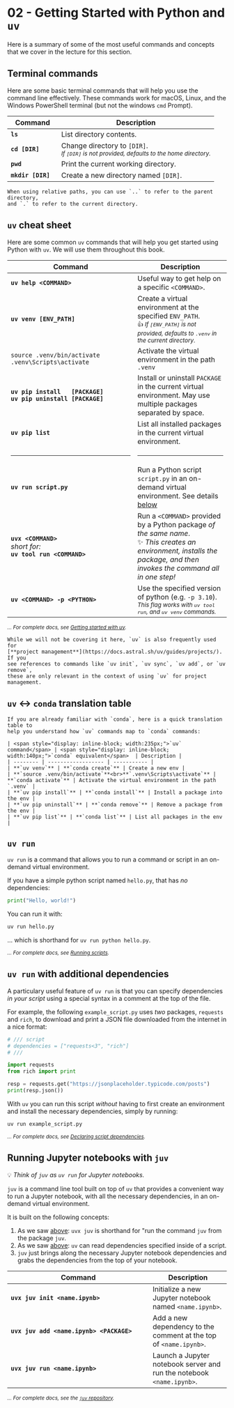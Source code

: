 # 02 - <i class="fab fa-python"></i> Getting Started with Python and `uv`

Here is a summary of some of the most useful commands and concepts that we cover
in the lecture for this section.

## Terminal commands

Here are some basic terminal commands that will help you use the
command line effectively.  These commands work for macOS,
Linux, and the Windows PowerShell terminal (but not the windows `cmd` Prompt).

| <span style="display: inline-block; width:100px;">Command</span>  | Description |
| -------- | ----------- |
| **`ls`** | List directory contents. |
| **`cd [DIR]`** | Change directory to `[DIR]`. <br><small>_If `[DIR]` is not provided, defaults to the home directory._</small> |
| **`pwd`** | Print the current working directory. |
| **`mkdir [DIR]`** | Create a new directory named `[DIR]`. |

```{tip}
When using relative paths, you can use `..` to refer to the parent directory,
and `.` to refer to the current directory.
```

## `uv` cheat sheet

Here are some common `uv` commands that will help you get started using Python
with `uv`.  We will use them throughout this book.

| <span style="display: inline-block; width:275px;">Command</span>  | Description |
| -------- | ----------- |
| **`uv help <COMMAND>`** | Useful way to get help on a specific `<COMMAND>`. |
| **`uv venv [ENV_PATH]`** | Create a virtual environment at the specified `ENV_PATH`.<br><small>👍 _If `[ENV_PATH]` is not provided, defaults to `.venv` in the current directory_.</small> |
| <i class="fab fa-apple"></i> `source .venv/bin/activate`<br><i class="fab fa-windows"></i> `.venv\Scripts\activate` | Activate the virtual environment in the path `.venv` |
| **`uv pip install   [PACKAGE]`**<br>**`uv pip uninstall [PACKAGE]`** | Install or uninstall `PACKAGE` in the current virtual environment.  May use multiple packages separated by space. |
| **`uv pip list`** | List all installed packages in the current virtual environment. |
| <hr> | <hr> |
| **`uv run script.py`** | Run a Python script `script.py` in an on-demand virtual environment. See details [below](#uv-run) |
| <a name="uvx"></a>**`uvx <COMMAND>`**<br>_short for:_<br>**`uv tool run <COMMAND>`**<br>  | Run a `<COMMAND>` provided by a Python package _of the same name_. <br>✨ _This creates an environment, installs the package, and then invokes the command all in one step!_</small> |
| **`uv <COMMAND> -p <PYTHON>`** | Use the specified version of python (e.g. `-p 3.10`).<br><small>_This flag works with `uv tool run`, and `uv venv` commands._</small> |

<small>_... For complete docs, see [Getting started with
uv](https://docs.astral.sh/uv/getting-started/)._</small>

```{note}
While we will not be covering it here, `uv` is also frequently used for
[**project management**](https://docs.astral.sh/uv/guides/projects/).  If you
see references to commands like `uv init`, `uv sync`, `uv add`, or `uv remove`,
these are only relevant in the context of using `uv` for project management.
```

## `uv` ↔️ `conda` translation table

```{tip}
If you are already familiar with `conda`, here is a quick translation table to
help you understand how `uv` commands map to `conda` commands:

| <span style="display: inline-block; width:235px;">`uv` command</span> | <span style="display: inline-block; width:140px;">`conda` equivalent</span>  | Description |
| -------- | ------------------ | ----------- |
| **`uv venv`** | **`conda create`** | Create a new env |
| **`source .venv/bin/activate`**<br>**`.venv\Scripts\activate`** | **`conda activate`** | Activate the virtual environment in the path `.venv` |
| **`uv pip install`** | **`conda install`** | Install a package into the env |
| **`uv pip uninstall`** | **`conda remove`** | Remove a package from the env |
| **`uv pip list`** | **`conda list`** | List all packages in the env |
```

## `uv run`

`uv run` is a command that allows you to run a command or script in an on-demand
virtual environment.

If you have a simple python script named `hello.py`, that has _no_ dependencies:

```python
print("Hello, world!")
```

You can run it with:

```bash
uv run hello.py
```

... which is shorthand for `uv run python hello.py`.

<small>_... For complete docs, see
[Running scripts](https://docs.astral.sh/uv/guides/scripts/)._</small>

## `uv run` with additional dependencies

A particulary useful feature of `uv run` is that you can specify dependencies
_in your script_ using a special syntax in a comment at the top of the file.

For example, the following `example_script.py` uses _two_ packages, `requests`
and `rich`, to download and print a JSON file downloaded from the internet in a
nice format:

```python
# /// script
# dependencies = ["requests<3", "rich"]
# ///

import requests
from rich import print

resp = requests.get("https://jsonplaceholder.typicode.com/posts")
print(resp.json())
```

With `uv` you can run this script _without_ having to first create an
environment and install the necessary dependencies, simply
by running:

```bash
uv run example_script.py
```

<small>_... For complete docs, see [Declaring script
dependencies](https://docs.astral.sh/uv/guides/scripts/#declaring-script-dependencies)._</small>

## Running Jupyter notebooks with `juv`

💡 _Think of `juv` as `uv run` for Jupyter notebooks._

`juv` is a command line tool built on top of `uv` that provides a
convenient way to run a Jupyter notebook, with all the necessary
dependencies, in an on-demand virtual environment.

It is built on the following concepts:

1. As we saw [above](#uvx): `uvx juv` is shorthand for "run the
   command `juv` from the package `juv`.
2. As we saw [above](#uv-run-with-additional-dependencies): `uv` can read
   dependencies specified inside of a script.
3. `juv` just brings along the necessary Jupyter notebook dependencies and
   grabs the dependencies from the top of your notebook.

| <span style="display: inline-block; width:310px;">Command</span>  | Description |
| -------- | ----------- |
| **`uvx juv init <name.ipynb>`** | Initialize a new Jupyter notebook named `<name.ipynb>`. |
| **`uvx juv add <name.ipynb> <PACKAGE>`** | Add a new dependency to the comment at the top of `<name.ipynb>`. |
| **`uvx juv run <name.ipynb>`** | Launch a Jupyter notebook server and run the notebook `<name.ipynb>`. |

<small>_... For complete docs, see the [`juv` repository](https://github.com/manzt/juv)._</small>
